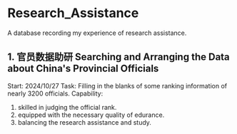 # Research_Assistance
A database recording my experience of research assistance.
## 1. 官员数据助研 Searching and Arranging the Data about China's Provincial Officials
Start: 2024/10/27
Task: Filling in the blanks of some ranking information of nearly 3200 officials.
Capability:
1. skilled in judging the official rank.
2. equipped with the necessary quality of edurance.
3. balancing the research assistance and study.
